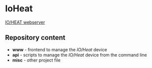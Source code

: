 # IoHeat

[IO/HEAT webserver](https://seq.space/ioheat)

## Repository content
 - **www** - frontend to manage the _IO/Heat_ device
 - **api** - scripts to manage the _IO/Heat_ device from the command line
 - **misc** - other project file

